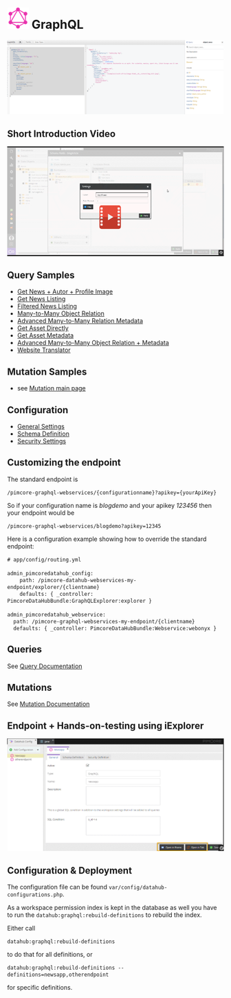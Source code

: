 # ![](img/graphql/logo_small.png) GraphQL 

![Explorer](img/graphql/iexplorer.png)

## Short Introduction Video

[![Preview](img/graphql/intro_preview.png)](./img/graphql/intro.mp4)

## Query Samples

* [Get News + Autor + Profile Image](graphl/querysamples/Sample1.md)
* [Get News Listing](graphl/querysamples/Sample2.md)
* [Filtered News Listing](graphl/querysamples/Filtering.md)
* [Many-to-Many Object Relation](graphl/querysamples/Sample6.md)
* [Advanced Many-to-Many Relation Metadata](graphl/querysamples/Sample4.md)
* [Get Asset Directly](graphl/querysamples/Sample3.md)
* [Get Asset Metadata](graphl/querysamples/Sample5.md)
* [Advanced Many-to-Many Object Relation + Metadata](graphl/querysamples/Sample7.md)
* [Website Translator](graphl/querysamples/Sample8.md)

## Mutation Samples
* see [Mutation main page](graphl/Mutations.md)

## Configuration

* [General Settings](./graphl/General.md)
* [Schema Definition](./graphl/Schema.md)
* [Security Settings](./graphl/Security.md)


## Customizing the endpoint

The standard endpoint is
```
/pimcore-graphql-webservices/{configurationname}?apikey={yourApiKey}
```

So if your configuration name is _blogdemo_ and your apikey _123456_
then your endpoint would be

```
/pimcore-graphql-webservices/blogdemo?apikey=12345
```

Here is a configuration example showing how to override the standard endpoint:

```
# app/config/routing.yml

admin_pimcoredatahub_config:
    path: /pimcore-datahub-webservices-my-endpoint/explorer/{clientname}
    defaults: { _controller: PimcoreDataHubBundle:GraphQLExplorer:explorer }

admin_pimcoredatahub_webservice:
  path: /pimcore-graphql-webservices-my-endpoint/{clientname}
  defaults: { _controller: PimcoreDataHubBundle:Webservice:webonyx }
```
## Queries

See [Query Documentation](./graphl/Queries.md)

## Mutations

See [Mutation Documentation](./graphl/Mutations.md)

## Endpoint + Hands-on-testing using iExplorer

![Open iExplorer](img/graphql/open_explorer.png)

## Configuration & Deployment

The configuration file can be found `var/config/datahub-configurations.php`.

As a workspace permission index is kept in the database as well you have to run the `datahub:graphql:rebuild-definitions` 
to rebuild the index.

Either call 

```
datahub:graphql:rebuild-definitions
``` 

to do that for all definitions, or

```
datahub:graphql:rebuild-definitions --definitions=newsapp,otherendpoint
```

for specific definitions.